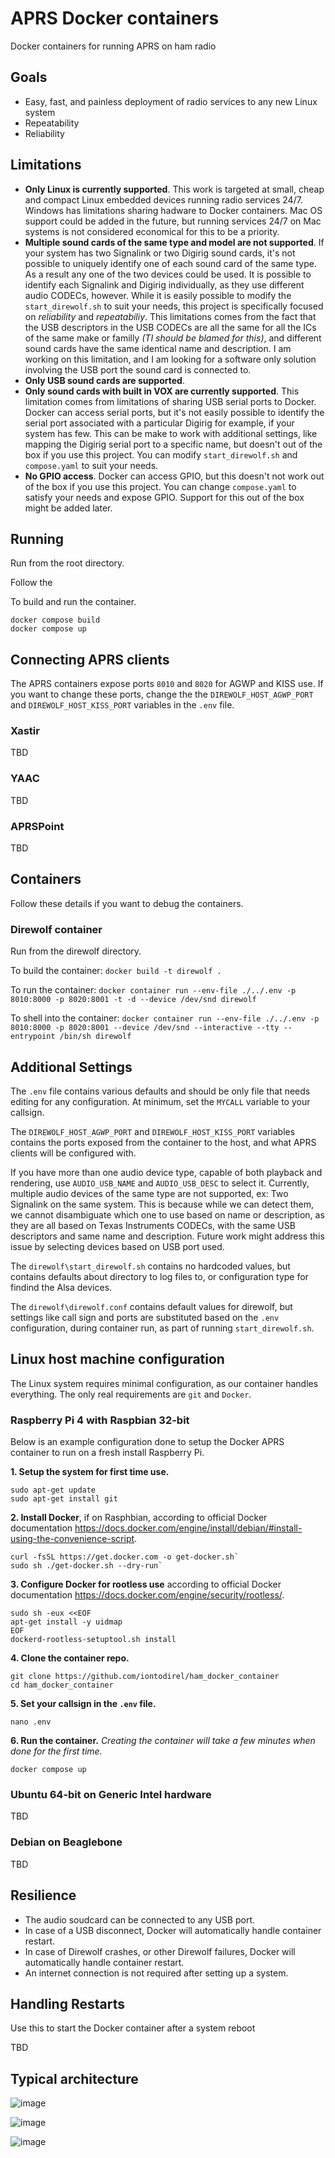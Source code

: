 # APRS Docker containers

Docker containers for running APRS on ham radio

## Goals

- Easy, fast, and painless deployment of radio services to any new Linux system
- Repeatability
- Reliability

## Limitations

- **Only Linux is currently supported**. This work is targeted at small, cheap and compact Linux embedded devices running radio services 24/7. Windows has limitations sharing hadware to Docker containers. Mac OS support could be added in the future, but running services 24/7 on Mac systems is not considered economical for this to be a priority.
- **Multiple sound cards of the same type and model are not supported**. If your system has two Signalink or two Digirig sound cards, it's not possible to uniquely identify one of each sound card of the same type. As a result any one of the two devices could be used. It is possible to identify each Signalink and Digirig individually, as they use different audio CODECs, however. While it is easily possible to modify the `start_direwolf.sh` to suit your needs, this project is specifically focused on *reliability* and *repeatabiliy*. This limitations comes from the fact that the USB descriptors in the USB CODECs are all the same for all the ICs of the same make or familly *(TI should be blamed for this)*, and different sound cards have the same identical name and description. I am working on this limitation, and I am looking for a software only solution involving the USB port the sound card is connected to. 
- **Only USB sound cards are supported**.
- **Only sound cards with built in VOX are currently supported**. This limitation comes from limitations of sharing USB serial ports to Docker. Docker can access serial ports, but it's not easily possible to identify the serial port associated with a particular Digirig for example, if your system has few. This can be make to work with additional settings, like mapping the Digirig serial port to a specific name, but doesn't out of the box if you use this project. You can modify `start_direwolf.sh` and `compose.yaml` to suit your needs.
- **No GPIO access**. Docker can access GPIO, but this doesn't not work out of the box if you use this project. You can change `compose.yaml` to satisfy your needs and expose GPIO. Support for this out of the box might be added later.

## Running

Run from the root directory.

Follow the 

To build and run the container.

~~~~
docker compose build
docker compose up
~~~~

## Connecting APRS clients

The APRS containers expose ports `8010` and `8020` for AGWP and KISS use. If you want to change these ports, change the the `DIREWOLF_HOST_AGWP_PORT` and `DIREWOLF_HOST_KISS_PORT` variables in the `.env` file.

### Xastir

TBD

### YAAC

TBD

### APRSPoint

TBD

## Containers

Follow these details if you want to debug the containers.

### Direwolf container

Run from the direwolf directory.

To build the container: `docker build -t direwolf .`

To run the container: `docker container run --env-file ./../.env -p 8010:8000 -p 8020:8001 -t -d --device /dev/snd direwolf`

To shell into the container: `docker container run --env-file ./../.env -p 8010:8000 -p 8020:8001 --device /dev/snd --interactive --tty --entrypoint /bin/sh direwolf`

## Additional Settings

The `.env` file contains various defaults and should be only file that needs editing for any configuration. At minimum, set the `MYCALL` variable to your callsign.

The `DIREWOLF_HOST_AGWP_PORT` and `DIREWOLF_HOST_KISS_PORT` variables contains the ports exposed from the container to the host, and what APRS clients will be configured with.

If you have more than one audio device type, capable of both playback and rendering, use `AUDIO_USB_NAME` and `AUDIO_USB_DESC` to select it. Currently, multiple audio devices of the same type are not supported, ex: Two Signalink on the same system. This is because while we can detect them, we cannot disambiguate which one to use based on name or description, as they are all based on Texas Instruments CODECs, with the same USB descriptors and same name and description. Future work might address this issue by selecting devices based on USB port used.

The `direwolf\start_direwolf.sh` contains no hardcoded values, but contains defaults about directory to log files to, or configuration type for findind the Alsa devices.

The `direwolf\direwolf.conf` contains default values for direwolf, but settings like call sign and ports are substituted based on the `.env` configuration, during container run, as part of running `start_direwolf.sh`.

## Linux host machine configuration

The Linux system requires minimal configuration, as our container handles everything. The only real requirements are `git` and `Docker`.

### Raspberry Pi 4 with Raspbian 32-bit

Below is an example configuration done to setup the Docker APRS container to run on a fresh install Raspberry Pi.

**1. Setup the system for first time use.**

~~~~
sudo apt-get update
sudo apt-get install git
~~~~

**2. Install Docker**, if on Rasphbian, according to official Docker documentation https://docs.docker.com/engine/install/debian/#install-using-the-convenience-script.

~~~~
curl -fsSL https://get.docker.com -o get-docker.sh`
sudo sh ./get-docker.sh --dry-run`
~~~~

**3. Configure Docker for rootless use** according to official Docker documentation https://docs.docker.com/engine/security/rootless/.

~~~~
sudo sh -eux <<EOF
apt-get install -y uidmap
EOF
dockerd-rootless-setuptool.sh install
~~~~
    
**4. Clone the container repo.**

~~~~
git clone https://github.com/iontodirel/ham_docker_container
cd ham_docker_container
~~~~

**5. Set your callsign in the `.env` file.**

~~~~
nano .env
~~~~

**6. Run the container.** *Creating the container will take a few minutes when done for the first time.*

~~~~
docker compose up
~~~~

### Ubuntu 64-bit on Generic Intel hardware

TBD

### Debian on Beaglebone

TBD

## Resilience

- The audio soudcard can be connected to any USB port.
- In case of a USB disconnect, Docker will automatically handle container restart.
- In case of Direwolf crashes, or other Direwolf failures, Docker will automatically handle container restart.
- An internet connection is not required after setting up a system.

## Handling Restarts

Use this to start the Docker container after a system reboot

TBD

## Typical architecture

![image](https://user-images.githubusercontent.com/30967482/235277013-740799a8-ca05-4f43-8490-08744999b220.png)

![image](https://user-images.githubusercontent.com/30967482/235277032-81deb506-e989-47af-a0c3-cab2234a729b.png)

![image](https://user-images.githubusercontent.com/30967482/235277047-6f01b786-3cd2-4611-a31f-1ba90c5baadc.png)


